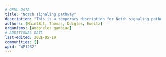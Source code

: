 ```yaml
---
# GPML DATA
title: "Notch signaling pathway"
description: "This is a temporary description for Notch signaling pathway"
authors: [MaintBot, Thomas, Ddigles, Eweitz]
organisms: [Anopheles gambiae]
# ADDITIONAL DATA
last-edited: 2021-05-19
communities: []
wpid: "WP1232"
---
```


